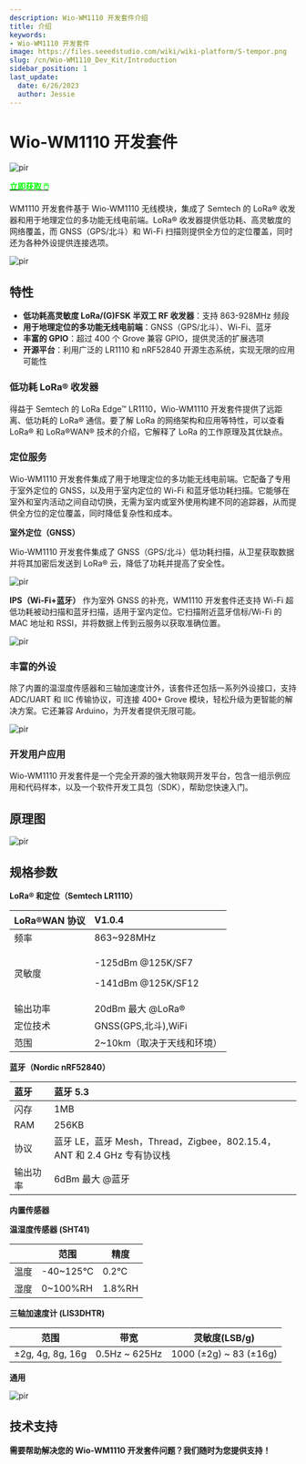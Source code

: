 ```yaml
---
description: Wio-WM1110 开发套件介绍
title: 介绍
keywords:
- Wio-WM1110 开发套件
image: https://files.seeedstudio.com/wiki/wiki-platform/S-tempor.png
slug: /cn/Wio-WM1110_Dev_Kit/Introduction
sidebar_position: 1
last_update:
  date: 6/26/2023
  author: Jessie
---
```




# Wio-WM1110 开发套件

<p style={{textAlign: 'center'}}><img src="https://media-cdn.seeedstudio.com/media/catalog/product/cache/bb49d3ec4ee05b6f018e93f896b8a25d/1/-/1-114993082-wio-wm1110-dev-kit-45font.jpg" alt="pir" width={500} height="auto" /></p>

<div class="get_one_now_container" style={{textAlign: 'center'}}>
    <a class="get_one_now_item" href="https://www.seeedstudio.com/Wio-WM1110-Dev-Kit-p-5677.html">
            <strong><span><font color={'FFFFFF'} size={"4"}> 立即获取 🖱️</font></span></strong>
    </a>
</div>


WM1110 开发套件基于 Wio-WM1110 无线模块，集成了 Semtech 的 LoRa® 收发器和用于地理定位的多功能无线电前端。LoRa® 收发器提供低功耗、高灵敏度的网络覆盖，而 GNSS（GPS/北斗）和 Wi-Fi 扫描则提供全方位的定位覆盖，同时还为各种外设提供连接选项。

<p style={{textAlign: 'center'}}><img src="https://files.seeedstudio.com/wiki/SenseCAP/Wio-WM1110%20Dev%20Kit/schematic4.png" alt="pir" width={800} height="auto" /></p>


## 特性
* **低功耗高灵敏度 LoRa/(G)FSK 半双工 RF 收发器**：支持 863-928MHz 频段
* **用于地理定位的多功能无线电前端**：GNSS（GPS/北斗）、Wi-Fi、蓝牙
* **丰富的 GPIO**：超过 400 个 Grove 兼容 GPIO，提供灵活的扩展选项
* **开源平台**：利用广泛的 LR1110 和 nRF52840 开源生态系统，实现无限的应用可能性

### 低功耗 LoRa® 收发器
得益于 Semtech 的 LoRa Edge™ LR1110，Wio-WM1110 开发套件提供了远距离、低功耗的 LoRa® 通信。要了解 LoRa 的网络架构和应用等特性，可以查看 LoRa® 和 LoRa®WAN® 技术的介绍，它解释了 LoRa 的工作原理及其优缺点。

### 定位服务
Wio-WM1110 开发套件集成了用于地理定位的多功能无线电前端。它配备了专用于室外定位的 GNSS，以及用于室内定位的 Wi-Fi 和蓝牙低功耗扫描。它能够在室外和室内活动之间自动切换，无需为室内或室外使用构建不同的追踪器，从而提供全方位的定位覆盖，同时降低复杂性和成本。

**室外定位（GNSS）**

Wio-WM1110 开发套件集成了 GNSS（GPS/北斗）低功耗扫描，从卫星获取数据并将其加密后发送到 LoRa® 云，降低了功耗并提高了安全性。

<p style={{textAlign: 'center'}}><img src="https://wdcdn.qpic.cn/MTY4ODg1NTkyNTI4NTI1MQ_47857_JbH8r_MU_X1uz1V7_1687329215?w=1265&h=592&type=image/jpeg" alt="pir" width={800} height="auto" /></p>

**IPS（Wi-Fi+蓝牙）**
作为室外 GNSS 的补充，WM1110 开发套件还支持 Wi-Fi 超低功耗被动扫描和蓝牙扫描，适用于室内定位。它扫描附近蓝牙信标/Wi-Fi 的 MAC 地址和 RSSI，并将数据上传到云服务以获取准确位置。

<p style={{textAlign: 'center'}}><img src="https://files.seeedstudio.com/wiki/SenseCAP/Wio-WM1110%20Dev%20Kit/Schematic02.png" alt="pir" width={800} height="auto" /></p>

### 丰富的外设
除了内置的温湿度传感器和三轴加速度计外，该套件还包括一系列外设接口，支持 ADC/UART 和 IIC 传输协议，可连接 400+ Grove 模块，轻松升级为更智能的解决方案。它还兼容 Arduino，为开发者提供无限可能。

<p style={{textAlign: 'center'}}><img src="https://files.seeedstudio.com/wiki/SenseCAP/SenseCAP_Indicator/SenseCAP_Indicator_4.png" alt="pir" width={800} height="auto" /></p>


### 开发用户应用
Wio-WM1110 开发套件是一个完全开源的强大物联网开发平台，包含一组示例应用和代码样本，以及一个软件开发工具包（SDK），帮助您快速入门。

## 原理图

<p style={{textAlign: 'center'}}><img src="https://files.seeedstudio.com/wiki/SenseCAP/Wio-WM1110%20Dev%20Kit/schematic_1.png" alt="pir" width={800} height="auto" /></p>



## 规格参数


**LoRa® 和定位（Semtech LR1110）**

|LoRa®WAN 协议|V1.0.4|
| :- | :- |
|频率|863~928MHz|
|灵敏度|<p>-125dBm @125K/SF7</p><p>-141dBm @125K/SF12</p>|
|输出功率|20dBm 最大 @LoRa®|
|定位技术|GNSS(GPS,北斗),WiFi|
|范围|2~10km（取决于天线和环境）|



**蓝牙（Nordic nRF52840）**

|蓝牙|蓝牙 5.3|
| :- | :- |
|闪存|1MB|
|RAM|256KB|
|协议|蓝牙 LE，蓝牙 Mesh，Thread，Zigbee，802.15.4，ANT 和 2.4 GHz 专有协议栈|
|输出功率|6dBm 最大 @蓝牙|

**内置传感器**

**温湿度传感器 (SHT41)**

|  | 范围 | 精度 |
| -------- | -------- | -------- |
|温度  | -40~125°C |0.2°C|
|湿度 | 0~100%RH |1.8%RH|



**三轴加速度计 (LIS3DHTR)**

| 范围 | 带宽 | 灵敏度(LSB/g) |
| -------- | -------- | -------- | 
| ±2g, 4g, 8g, 16g | 0.5Hz ~ 625Hz |1000 (±2g) ~ 83 (±16g)

    
**通用**
<p style={{textAlign: 'center'}}><img src="https://files.seeedstudio.com/wiki/SenseCAP/Wio-WM1110%20Dev%20Kit/spec.png" alt="pir" width={800} height="auto" /></p>




## 技术支持

**需要帮助解决您的 Wio-WM1110 开发套件问题？我们随时为您提供支持！**




<div class="button_tech_support_container">
<a href="https://discord.gg/sensecap" class="button_tech_support_sensecap"></a>
<a href="https://support.sensecapmx.com/portal/en/home" class="button_tech_support_sensecap3"></a>
</div>

<div class="button_tech_support_container">
<a href="mailto:support@sensecapmx.com" class="button_tech_support_sensecap2"></a>
<a href="https://github.com/Seeed-Solution/SenseCAP_Indicator_ESP32/discussions" class="button_discussion"></a>
</div>